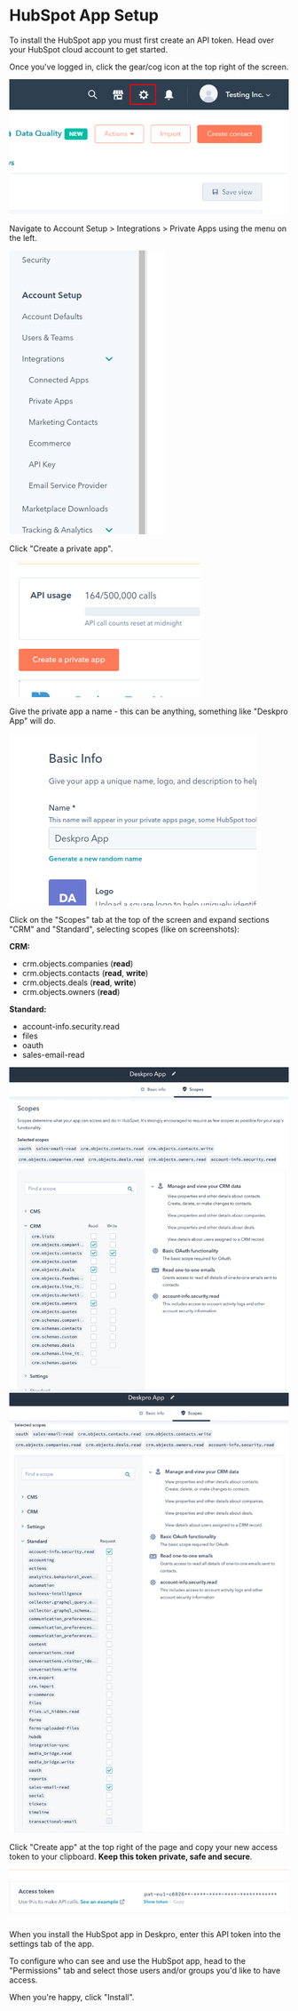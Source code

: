 HubSpot App Setup
===

To install the HubSpot app you must first create an API token. Head over your HubSpot cloud account to get started.

Once you've logged in, click the gear/cog icon at the top right of the screen.

[![](/docs/assets/setup/hubspot-setup-01.png)](/docs/assets/setup/hubspot-setup-01.png)

Navigate to Account Setup > Integrations > Private Apps using the menu on the left.

[![](/docs/assets/setup/hubspot-setup-02.png)](/docs/assets/setup/hubspot-setup-02.png)

Click "Create a private app".

[![](/docs/assets/setup/hubspot-setup-03.png)](/docs/assets/setup/hubspot-setup-03.png)

Give the private app a name - this can be anything, something like "Deskpro App" will do.

[![](/docs/assets/setup/hubspot-setup-04.png)](/docs/assets/setup/hubspot-setup-04.png)

Click on the "Scopes" tab at the top of the screen and expand sections "CRM" and "Standard", selecting scopes (like on screenshots):

__CRM:__
* crm.objects.companies (__read__)
* crm.objects.contacts (__read__, __write__)
* crm.objects.deals (__read__, __write__)
* crm.objects.owners (__read__)

__Standard:__
* account-info.security.read
* files
* oauth
* sales-email-read

[![](/docs/assets/setup/hubspot-setup-05.png)](/docs/assets/setup/hubspot-setup-05.png)
[![](/docs/assets/setup/hubspot-setup-06.png)](/docs/assets/setup/hubspot-setup-06.png)


Click "Create app" at the top right of the page and copy your new access token to your clipboard. **Keep this token private, safe and secure**.

[![](/docs/assets/setup/hubspot-setup-07.png)](/docs/assets/setup/hubspot-setup-07.png)

When you install the HubSpot app in Deskpro, enter this API token into the settings tab of the app. 

To configure who can see and use the HubSpot app, head to the "Permissions" tab and select those users and/or groups you'd like to have access.

When you're happy, click "Install".
